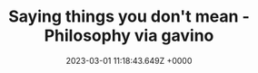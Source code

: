 ---
title: "Saying things you don't mean - Philosophy via gavino"
link: "https://gavino.substack.com/p/saying-things-you-dont-mean"
date: "2023-03-01 11:18:43.649Z +0000"
description: "An essay on communication"
category: "articles"
---
